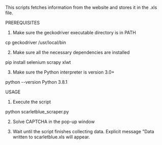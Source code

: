 This scripts fetches information from the website and stores it in the .xls file.

PREREQUISITES

1. Make sure the geckodriver executable directory is in PATH

cp geckodriver /usr/local/bin

2. Make sure all the necessary dependencies are installed

pip install selenium scrapy xlwt

3. Make sure the Python interpreter is version 3.0+

python --version
Python 3.8.1

USAGE

1. Execute the script

python scarletblue_scraper.py

2. Solve CAPTCHA in the pop-up window

3. Wait until the script finishes collecting data. 
Explicit message "Data written to scarletblue.xls will appear.

